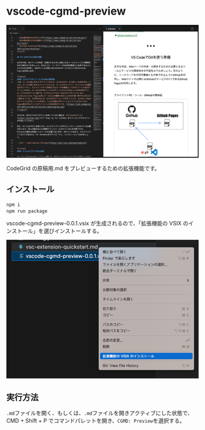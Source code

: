 # vscode-cgmd-preview

![拡張機能の実行時のスクリーショット。画面が左右分割されており、左にソースコード、右にプレビュー画面が表示されている](./assets/images/run-image.png)

CodeGrid の原稿用.md をプレビューするための拡張機能です。

## インストール

```bash
npm i
npm run package
```

vscode-cgmd-preview-0.0.1.vsix が生成されるので、「拡張機能の VSIX のインストール」を選びインストールする。

![「VSIX からのインストール...」のUIのスクショ](./assets/images/vsix-install.png)

## 実行方法

`.md`ファイルを開く、もしくは、`.md`ファイルを開きアクティブにした状態で、CMD + Shift + P でコマンドパレットを開き、`CGMD: Preview`を選択する。
